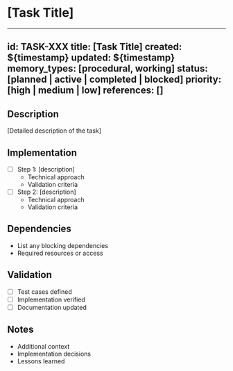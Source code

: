 # [Task Title]

---
id: TASK-XXX
title: [Task Title]
created: ${timestamp}
updated: ${timestamp}
memory_types: [procedural, working]
status: [planned | active | completed | blocked]
priority: [high | medium | low]
references: []
---

## Description
[Detailed description of the task]

## Implementation
- [ ] Step 1: [description]
  - Technical approach
  - Validation criteria
- [ ] Step 2: [description]
  - Technical approach
  - Validation criteria

## Dependencies
- List any blocking dependencies
- Required resources or access

## Validation
- [ ] Test cases defined
- [ ] Implementation verified
- [ ] Documentation updated

## Notes
- Additional context
- Implementation decisions
- Lessons learned
